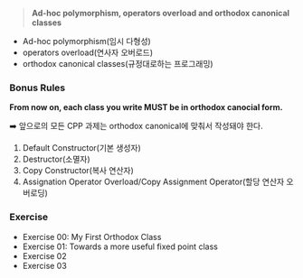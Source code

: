 > **Ad-hoc polymorphism, operators overload and orthodox canonical classes**
- Ad-hoc polymorphism(임시 다형성)
- operators overload(연사자 오버로드)
- orthodox canonical classes(규정대로하는 프로그래밍)

### Bonus Rules
**From now on, each class you write MUST be in orthodox canocial form.**

➡️ 앞으로의 모든 CPP 과제는 orthodox canonical에 맞춰서 작성돼야 한다.

1. Default Constructor(기본 생성자)
2. Destructor(소멸자)
3. Copy Constructor(복사 연산자)
4. Assignation Operator Overload/Copy Assignment Operator(할당 연산자 오버로딩)

### Exercise
- Exercise 00: My First Orthodox Class
- Exercise 01: Towards a more useful fixed point class
- Exercise 02
- Exercise 03
